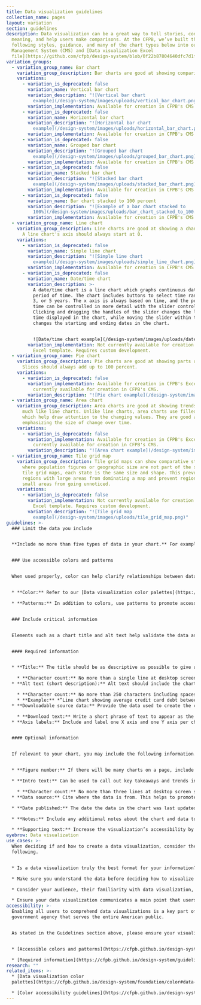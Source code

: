 ```yaml
---
title: Data visualization guidelines
collection_name: pages
layout: variation
section: guidelines
description: Data visualization can be a great way to tell stories, convey
  meaning, and help users make comparisons. At the CFPB, we’ve built the
  following styles, guidance, and many of the chart types below into our Content
  Management System (CMS) and [Data visualization Excel
  file](https://github.com/cfpb/design-system/blob/0f22b87804640dfc7d1f1ae1f6a82ad507e9887c/docs/assets/CFPB%20Excel%20Data%20Samples%20v2.0.xlsx).
variation_groups:
  - variation_group_name: Bar chart
    variation_group_description: Bar charts are good at showing comparisons of discrete items or categories.
    variations:
      - variation_is_deprecated: false
        variation_name: Vertical bar chart
        variation_description: "![Vertical bar chart
          example](/design-system/images/uploads/vertical_bar_chart.png)"
        variation_implementation: Available for creation in CFPB's CMS and Excel template
      - variation_is_deprecated: false
        variation_name: Horizontal bar chart
        variation_description: "![Horizontal bar chart
          example](/design-system/images/uploads/horizontal_bar_chart.png)"
        variation_implementation: Available for creation in CFPB's CMS and Excel template
      - variation_is_deprecated: false
        variation_name: Grouped bar chart
        variation_description: "![Grouped bar chart
          example](/design-system/images/uploads/grouped_bar_chart.png)"
        variation_implementation: Available for creation in CFPB's CMS and Excel template
      - variation_is_deprecated: false
        variation_name: Stacked bar chart
        variation_description: "![Stacked bar chart
          example](/design-system/images/uploads/stacked_bar_chart.png)"
        variation_implementation: Available for creation in CFPB's CMS and Excel template
      - variation_is_deprecated: false
        variation_name: Bar chart stacked to 100 percent
        variation_description: "![Example of a bar chart stacked to
          100%](/design-system/images/uploads/bar_chart_stacked_to_100.png)"
        variation_implementation: Available for creation in CFPB's CMS and Excel template
  - variation_group_name: Line chart
    variation_group_description: Line charts are good at showing a change over time.
      A line chart's axis should always start at 0.
    variations:
      - variation_is_deprecated: false
        variation_name: Simple line chart
        variation_description: "![Simple line chart
          example](/design-system/images/uploads/simple_line_chart.png)"
        variation_implementation: Available for creation in CFPB's CMS and Excel template
      - variation_is_deprecated: false
        variation_name: Date/time chart 
        variation_description: >-
          A date/time chart is a line chart which graphs continuous data over a
          period of time. The chart includes buttons to select time ranges of 1,
          3, or 5 years. The x axis is always based on time, and the period of
          time can be controlled in more detail with the slider control.
          Clicking and dragging the handles of the slider changes the length of
          time displayed in the chart, while moving the slider within the bar
          changes the starting and ending dates in the chart.


          ![Date/time chart example](/design-system/images/uploads/date_time_chart.png)
        variation_implementation: Not currently available for creation in CFPB's CMS or
          Excel template. Requires custom development.
  - variation_group_name: Pie chart
    variation_group_description: Pie charts are good at showing parts of a whole.
      Slices should always add up to 100 percent.
    variations:
      - variation_is_deprecated: false
        variation_implementation: Available for creation in CFPB's Excel template. Not
          currently available for creation in CFPB's CMS.
        variation_description: "![Pie chart example](/design-system/images/uploads/pie_chart.png)"
  - variation_group_name: Area chart
    variation_group_description: Area charts are good at showing trends over time
      much like line charts. Unlike line charts, area charts use filled areas
      which help draw attention to the changing values. They are good at
      emphasizing the size of change over time.
    variations:
      - variation_is_deprecated: false
        variation_implementation: Available for creation in CFPB's Excel template. Not
          currently available for creation in CFPB's CMS.
        variation_description: "![Area chart example](/design-system/images/uploads/area_chart.png)"
  - variation_group_name: Tile grid map
    variation_group_description: Tile grid maps can show comparative state data
      where population figures or geographic size are not part of the story. In
      tile grid maps, each state is the same size and shape. This prevents
      regions with large areas from dominating a map and prevent regions with
      small areas from going unnoticed.
    variations:
      - variation_is_deprecated: false
        variation_implementation: Not currently available for creation in CFPB's CMS or
          Excel template. Requires custom development.
        variation_description: "![Tile grid map
          example](/design-system/images/uploads/tile_grid_map.png)"
guidelines: >-
  ### Limit the data you include 


  **Include no more than five types of data in your chart.** For example, a line chart should have no more than five lines, and a pie chart should have no more than five slices. It is important not to exceed this number to ensure charts are readable and accessible. If you need to show more than five data types, break your chart into multiple smaller charts.  


  ### Use accessible colors and patterns 


  When used properly, color can help clarify relationships between data, provide emphasis for certain data points, and maintain a consistent brand voice. When used poorly, color can overwhelm the user, make the data confusing and break with brand standards to appear inconsistent. 


  * **Color:** Refer to our [Data visualization color palettes](https://cfpb.github.io/design-system/foundation/color#data-visualization-palettes) and [Color accessibility guidelines](https://cfpb.github.io/design-system/foundation/color#accessibility). 

  * **Patterns:** In addition to colors, use patterns to promote accessibility. We’ve built the following patterns into our CMS and Excel template: square dot, round dot, dash, and long dash.


  ### Include critical information 


  Elements such as a chart title and alt text help validate the data and increase comprehension. Please reference the image and lists below regarding required and optional information to include in a data visualization. 


  #### Required information


  * **Title:** The title should be as descriptive as possible to give users a sense of what the chart will be about.  

    * **Character count:** No more than a single line at desktop screen size (approx. 95 characters including spaces) 
  * **Alt text (short description):** Alt text should include the chart type, type of data, and main takeaway. This text will not be visible on the page. Rather, it will be read by a screen reader.  

    * **Character count:** No more than 250 characters including spaces
    * **Example:** *“Line chart showing average credit card debt between June 2018 and September 2019 stayed relatively stable across respondents, whether they reported difficulty paying expenses.”*
  * **Downloadable source data:** Provide the data used to create the chart in an Excel or CSV file. Within the file, format the data as a table with header columns for accessibility. Please reference this table accessibility video for guidance.   

    * **Download text:** Write a short phrase of text to appear as the link text when a user clicks to download the data. The text should succinctly describe the data the file contains so it is clear to a user using a screen reader what they are downloading. 
  * **Axis labels:** Include and label one X axis and one Y axis per chart. 


  #### Optional information


  If relevant to your chart, you may include the following information. 


  * **Figure number:** If there will be many charts on a page, include a figure number with each chart. This will appear as text above the chart’s title.

  * **Intro text:** Can be used to call out key takeaways and trends in the chart data. This will help a user understand why they may want to explore the data.

    * **Character count:** No more than three lines at desktop screen size (approx. 250 characters including spaces)
  * **Data source:** Cite where the data is from. This helps to promote trust and validity. Whenever possible, link to the original source. 

  * **Date published:** The date the data in the chart was last updated.

  * **Notes:** Include any additional notes about the chart and data to describe aspects such as caveats or inconsistencies with the data. 

  * **Supporting text:** Increase the visualization’s accessibility by further describing it in the main body of text. In addition to text placed within the data visualization itself, describe the chart data, trends, and key takeaways in greater detail in the paragraphs directly following the visualization. This is especially necessary for more complex charts.
eyebrow: Data visualization
use_cases: >-
  When deciding if and how to create a data visualization, consider the
  following. 


  * Is a data visualization truly the best format for your information? Data visualizations can be powerful in showing aspects such as patterns and comparisons. But sometimes data visualization isn’t the best approach, and a well-crafted sentence or table may actually be more impactful in conveying a specific point. 

  * Make sure you understand the data before deciding how to visualize it. For instance, bar graphs are good at showing comparisons whereas line graphs are good at showing a change over time.  

  * Consider your audience, their familiarity with data visualization, and how much information they need. 

  * Ensure your data visualization communicates a main point that users can easily recognize and walk away with.
accessibility: >-
  Enabling all users to comprehend data visualizations is a key part of being a
  government agency that serves the entire American public.  


  As stated in the Guidelines section above, please ensure your visualization includes the following. 


  * [Accessible colors and patterns](https://cfpb.github.io/design-system/guidelines/data-visualization-guidelines#use-accessible-colors-and-patterns)

  * [Required information](https://cfpb.github.io/design-system/guidelines/data-visualization-guidelines#required-information) including a chart title, alt text, downloadable source data, download text, and axis labels
research: ""
related_items: >-
  * [Data visualization color
  palettes](https://cfpb.github.io/design-system/foundation/color#data-visualization-palettes-1)

  * [Color accessibility guidelines](https://cfpb.github.io/design-system/foundation/color#accessibility)[](https://cfpb.github.io/design-system/guidelines/bar-charts)[](https://cfpb.github.io/design-system/guidelines/pie-charts)
---
```

